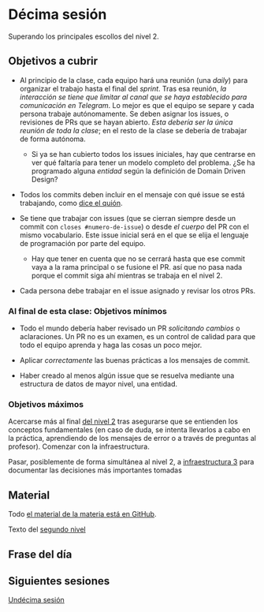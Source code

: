 # Décima sesión

Superando los principales escollos del nivel 2.

## Objetivos a cubrir

* Al principio de la clase, cada equipo hará una reunión (una *daily*) para
  organizar el trabajo hasta el final del *sprint*. Tras esa reunión, *la
  interacción se tiene que limitar al canal que se haya establecido para
  comunicación en Telegram*. Lo mejor es que el equipo se separe y cada persona
  trabaje autónomamente. Se deben asignar los issues, o revisiones de PRs que se
  hayan abierto. *Esta debería ser la única reunión de toda la clase*; en el
  resto de la clase se debería de trabajar de forma autónoma.
  * Si ya se han cubierto todos los issues iniciales, hay que centrarse en ver
    qué faltaría para tener un modelo completo del problema. ¿Se ha programado
    alguna *entidad* según la definición de Domain Driven Design?

* Todos los commits deben incluir en el mensaje con qué issue se
  está trabajando, como [dice el
  quión](http://jj.github.io/MPDA-IS/doc/2.Modelo).

* Se tiene que trabajar con issues (que se cierran siempre desde un commit con
  `closes #numero-de-issue`) o desde *el cuerpo* del PR con el mismo
  vocabulario. Este issue inicial será en el que se elija el lenguaje de
  programación por parte del equipo.
  * Hay que tener en cuenta que no se cerrará hasta que ese commit vaya a la
    rama principal o se fusione el PR. así que no pasa nada porque el commit
    siga ahí mientras se trabaja en el nivel 2.

* Cada persona debe trabajar en el issue asignado y revisar los otros PRs.


### Al final de esta clase: Objetivos mínimos

* Todo el mundo debería haber revisado un PR *solicitando cambios* o
  aclaraciones. Un PR no es un examen, es un control de calidad para que todo el
  equipo aprenda y haga las cosas un poco mejor.

* Aplicar *correctamente* las buenas prácticas a los mensajes de commit.

* Haber creado al menos algún issue que se resuelva mediante una estructura de
  datos de mayor nivel, una entidad.

### Objetivos máximos

Acercarse más al final [del nivel
2](https://jj.github.io/MPDA-IS/doc/2.Modelo.html) tras asegurarse que se
entienden los conceptos fundamentales (en caso de duda, se intenta llevarlos a
cabo en la práctica, aprendiendo de los mensajes de error o a través de
preguntas al profesor). Comenzar con la infraestructura.

Pasar, posiblemente de forma simultánea al nivel 2, a [infraestructura
3](https://jj.github.io/MPDA-IS/doc/infraestructura/2.ADD.html) para documentar
las decisiones más importantes tomadas

## Material

Todo [el material de la materia está en GitHub](http://jj.github.io/MPDA-IS).

Texto del [segundo nivel](http://jj.github.io/MPDA-IS/doc/2.Modelo)

## Frase del día

## Siguientes sesiones

[Undécima sesión](11.md)
